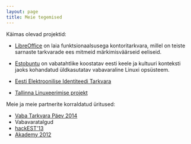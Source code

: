 ```yaml
---
layout: page
title: Meie tegemised
---
```


Käimas olevad projektid:

* [LibreOffice](http://www.libreoffice.ee/) on laia funktsionaalsusega
  kontoritarkvara, millel on teiste sarnaste tarkvarade ees mitmeid
  märkimisväärseid eeliseid.

* [Estobuntu](http://estobuntu.org/) on vabatahtlike koostatav eesti
  keele ja kultuuri konteksti jaoks kohandatud üldkasutatav
  vabavaraline Linuxi opsüsteem.
* [Eesti Elektroonilise Identiteedi Tarkvara](https://github.com/open-eid)
* [Tallinna Linuxeerimise projekt](http://lauri.vosandi.com/2014/11/edu-ee.html)

Meie ja meie partnerite korraldatud üritused:

* [Vaba Tarkvara Päev 2014](http://www.bcskoolitus.ee/vtp2014)
* Vabavaratalgud
* [hackEST'13](https://www.facebook.com/events/480288482056732/)
* [Akademy 2012](https://akademy2012.kde.org/)
